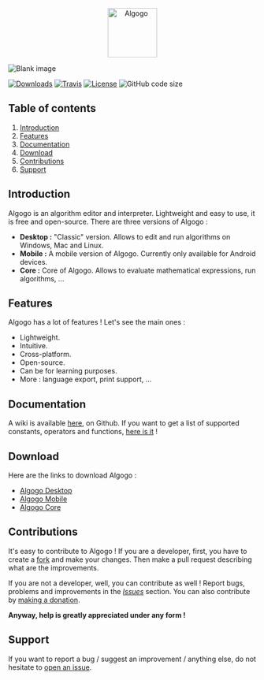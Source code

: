 <div align="center">

<img src="https://www.algogo.xyz/assets/img/icon.png" height="100" title="Algogo" alt="Algogo"/>

</div>

![Blank image](https://i.imgur.com/sHX9bHa.png)

[![Downloads](https://img.shields.io/github/downloads/Skyost/Algogo/total.svg?style=flat-square)](https://github.com/Skyost/Algogo/releases)
[![Travis](https://img.shields.io/travis/Skyost/Algogo.svg?style=flat-square)](https://travis-ci.org/Skyost/Algogo)
[![License](https://img.shields.io/github/license/Skyost/Algogo.svg?style=flat-square)](https://github.com/Skyost/Algogo/blob/desktop/LICENSE.md)
![GitHub code size](https://img.shields.io/github/languages/code-size/Skyost/Algogo.svg?style=flat-square)

## Table of contents
1. [Introduction](#introduction)
2. [Features](#features)
3. [Documentation](#documentation)
4. [Download](#download)
5. [Contributions](#contributions)
6. [Support](#support)
 
## Introduction

Algogo is an algorithm editor and interpreter. Lightweight and easy to use, it is free and open-source.
There are three versions of Algogo :

* **Desktop :** "Classic" version. Allows to edit and run algorithms on Windows, Mac and Linux.
* **Mobile :** A mobile version of Algogo. Currently only available for Android devices.
* **Core :** Core of Algogo. Allows to evaluate mathematical expressions, run algorithms, ...

## Features

Algogo has a lot of features ! Let's see the main ones :

* Lightweight.
* Intuitive.
* Cross-platform.
* Open-source.
* Can be for learning purposes.
* More : language export, print support, ...

## Documentation

A wiki is available [here](https://github.com/Skyost/Algogo/wiki/), on Github. If you want to get a list of supported constants, operators and functions, [here is it](https://github.com/Skyost/Algogo/wiki#expression-evaluation) !

## Download
 
Here are the links to download Algogo :

* [Algogo Desktop](https://github.com/Skyost/Algogo/releases/latest/)
* [Algogo Mobile](https://play.google.com/store/apps/details?id=fr.skyost.algo.mobile)
* [Algogo Core](https://github.com/Skyost/Algogo/wiki/Algogo-Core#include-it)

## Contributions

It's easy to contribute to Algogo ! If you are a developer, first, you have to create a [fork](https://github.com/Skyost/Algogo/fork/) and make your changes. Then make a pull request describing what are the improvements.

If you are not a developer, well, you can contribute as well ! Report bugs, problems and improvements in the [_Issues_](https://github.com/Skyost/Algogo/issues) section. You can also contribute by [making a donation](https://www.paypal.com/cgi-bin/webscr?hosted_button_id=XLEBVBMQNTXMY&item_name=Algogo&cmd=_s-xclick).

**Anyway, help is greatly appreciated under any form !**

## Support

If you want to report a bug / suggest an improvement / anything else, do not hesitate to [open an issue](https://github.com/Skyost/Algogo/issues).
